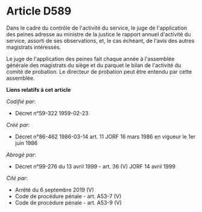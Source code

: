 # Article D589

Dans le cadre du contrôle de l'activité du service, le juge de l'application des peines adresse au ministre de la justice le
rapport annuel d'activité du service, assorti de ses observations, et, le cas échéant, de l'avis des autres magistrats
intéressés.

Le juge de l'application des peines fait chaque année à l'assemblée générale des magistrats du siège et du parquet le bilan
de l'activité du comité de probation. Le directeur de probation peut être entendu par cette assemblée.

**Liens relatifs à cet article**

_Codifié par_:

  - Décret n°59-322 1959-02-23

_Créé par_:

  - Décret n°86-462 1986-03-14 art. 11 JORF 16 mars 1986 en vigueur le 1er juin 1986

_Abrogé par_:

  - Décret n°99-276 du 13 avril 1999 - art. 36 (V) JORF 14 avril 1999

_Cité par_:

  - Arrêté du 6 septembre 2019 (V)
  - Code de procédure pénale - art. A53-7 (V)
  - Code de procédure pénale - art. A53-9 (V)
